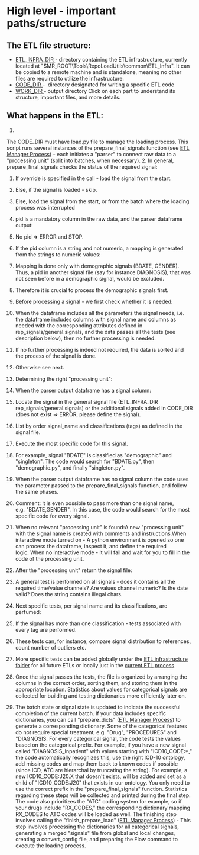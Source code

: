 # High level - important paths/structure
## The ETL file structure:
- [ETL_INFRA_DIR ](High%20level%20-%20important%20paths/structure/ETL_INFRA_DIR)- directory containing the ETL infrastructure, currently located at "$MR_ROOT\Tools\RepoLoadUtils\common\ETL_Infra". It can be copied to a remote machine and is standalone, meaning no other files are required to utilize the infrastructure.  
- [CODE_DIR ](High%20level%20-%20important%20paths/structure/CODE_DIR)-  directory designated for writing a specific ETL code
- [WORK_DIR ](High%20level%20-%20important%20paths/structure/WORK_DIR)- output directory
Click on each part to understand its structure, important files, and more details.
## What happens in the ETL:
1. 
The CODE_DIR must have load.py file to manage the loading process. This script runs several instances of the prepare_final_signals function (see [ETL Manager Process](ETL%20Tutorial/ETL%20Manager%20Process)) - each initiates a "parser" to connect raw data to a "processing unit" (split into batches, when necessary).
2. In general, prepare_final_signals checks the status of the required signal:
  
1. If override is specified in the call - load the signal from the start.
  
2. Else, if the signal is loaded - skip.
  
3. Else, load the signal from the start, or from the batch where the loading process was interrupted
3. pid is a mandatory column in the raw data, and the parser dataframe output:
  
1. No pid => ERROR and STOP.
  
2. If the pid column is a string and not numeric, a mapping is generated from the strings to numeric values:
    
1. Mapping is done only with demographic signals (BDATE, GENDER). Thus, a pid in another signal file (say for instance DIAGNOSIS), that was not seen before in a demographic signal, would be excluded.
    
2. Therefore it is crucial to process the demographic signals first.
1. Before processing a signal - we first check whether it is needed:
  
1. When the dataframe includes all the parameters the signal needs, i.e. the dataframe includes columns with signal name and columns as needed with the corresponding attributes defined in rep_signals/general.signals, and the data passes all the tests (see description below), then no further processing is needed. 
  
2. If no further processing is indeed not required, the data is sorted and the process of the signal is done.
  
3. Otherwise see next.
3. Determining the right "processing unit":
  
1. When the parser output dataframe has a signal column:
    
1. Locate the signal in the general signal file (ETL_INFRA_DIR rep_signals/general.signals) or the additional signals added in CODE_DIR (does not exist => ERROR, please define the signal).
    
2. List by order signal_name and classifications (tags) as defined in the signal file.
    
3. Execute the most specific code for this signal.
    
4. For example, signal "BDATE" is classified as "demographic" and "singleton". The code would search for "BDATE.py", then "demographic.py", and finally "singleton.py". 
  
4. When the parser output dataframe has no signal column the code uses the parameter passed to the prepare_final_signals function, and follow the same phases.
    
1. Comment: it is even possible to pass more than one signal name, e.g. "BDATE,GENDER". In this case, the code would search for the most specific code for every signal.
0. When no relevant "processing unit" is found:A new "processing unit" with the signal name is created with comments and instructions.When interactive mode turned on - A python environment is opened so one can process the dataframe, inspect it, and define the required logic. When no interactive mode - it will fail and wait for you to fill in the code of the processing unit.
1. After the "processing unit" return the signal file:
  
1. A general test is performed on all signals - does it contains all the required time/value channels? Are values channel numeric? Is the date valid? Does the string contains illegal chars.
  
2. Next specific tests, per signal name and its classifications, are perfumed:
    
1. If the signal has more than one classification - tests associated with every tag are performed.
    
2. These tests can, for instance, compare signal distribution to references, count number of outliers etc.
    
3. More specific tests can be added globally under the [ETL infrastructure folder](High%20level%20-%20important%20paths/structure/ETL_INFRA_DIR) for all future ETLs or locally just in the [current ETL process](High%20level%20-%20important%20paths/structure/CODE_DIR)
2. Once the signal passes the tests, the file is organized by arranging the columns in the correct order, sorting them, and storing them in the appropriate location. Statistics about values for categorical signals are collected for building and testing dictionaries more efficiently later on.
3. The batch state or signal state is updated to indicate the successful completion of the current batch.
If your data includes specific dictionaries, you can call "prepare_dicts" ([ETL Manager Process](ETL%20Tutorial/ETL%20Manager%20Process)) to generate a corresponding dictionary.
Some of the categorical features do not require special treatment, e.g. "Drug", "PROCEDURES" and "DIAGNOSIS. For every categorical signal, the code tests the values based on the categorical prefix. For example, if you have a new signal called "DIAGNOSIS_Inpatient" with values starting with "ICD10_CODE:*," the code automatically recognizes this, use the right ICD-10 ontology, add missing codes and map them back to known codes if possible (since ICD, ATC are hierarchal by truncating the string). For example, a new ICD10_CODE:J20.X that doesn't exists, will be added and set as a child of "ICD10_CODE:J20" that exists in our ontology. You only need to use the correct prefix in the "prepare_final_signals" function. Statistics regarding these steps will be collected and printed during the final step. The code also prioritizes the "ATC" coding system for example, so if your drugs include "RX_CODES," the corresponding dictionary mapping RX_CODES to ATC codes will be loaded as well.
The finishing step involves calling the "finish_prepare_load" ([ETL Manager Process](ETL%20Tutorial/ETL%20Manager%20Process)) - This step involves processing the dictionaries for all categorical signals, generating a merged "signals" file from global and local changes, creating a convert_config file, and preparing the Flow command to execute the loading process.
 
